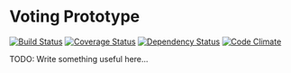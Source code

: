 # Voting Prototype

[![Build Status](https://travis-ci.org/sstelfox/voting_prototype.svg)](https://travis-ci.org/sstelfox/voting_prototype)
[![Coverage Status](https://coveralls.io/repos/sstelfox/voting_prototype/badge.svg)](https://coveralls.io/r/sstelfox/voting_prototype)
[![Dependency Status](https://gemnasium.com/sstelfox/voting_prototype.svg)](https://gemnasium.com/sstelfox/voting_prototype)
[![Code Climate](https://codeclimate.com/github/sstelfox/voting_prototype/badges/gpa.svg)](https://codeclimate.com/github/sstelfox/voting_prototype)

TODO: Write something useful here...

